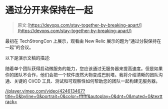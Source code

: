 # 通过分开来保持在一起

> 原文:[https://devops.com/stay-together-by-breaking-apart/](https://devops.com/stay-together-by-breaking-apart/)

最初在 TechStrongCon 上展示，观看由 New Relic 展示的题为“通过分裂保持在一起”的会议。

以下是演示文稿的描述:

随着单个团队获得启动微服务的能力，您应该通过无服务器来提高速度。但是如果你的团队不合作，他们会把一个软件庞然大物变成巴别塔。我将介绍清晰的团队沟通、关键的 CI/CD 工具、测试和可观察性如何帮助您的团队一起构建无服务器。

[//player.vimeo.com/video/424613467?title=0&byline=0&portrait=0&color=ffffff&autoplay=0&dnt=0&muted=0&texttrack=](//player.vimeo.com/video/424613467?title=0&byline=0&portrait=0&color=ffffff&autoplay=0&dnt=0&muted=0&texttrack=)